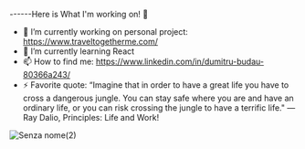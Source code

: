 
------Here is What I'm working on! 👋
- 🔭 I’m currently working on personal project: https://www.traveltogetherme.com/
- 🌱 I’m currently learning React
- 📫 How to find me: https://www.linkedin.com/in/dumitru-budau-80366a243/
- ⚡ Favorite quote: “Imagine that in order to have a great life you have to cross a dangerous jungle. You can stay safe where you are and have an ordinary      life, or you can risk crossing the jungle to have a terrific life." ― Ray Dalio, Principles: Life and Work!


![Senza nome(2)](https://user-images.githubusercontent.com/98266676/177571044-c5a9dc48-6be6-47fe-a40b-a7824ce731be.jpg)
